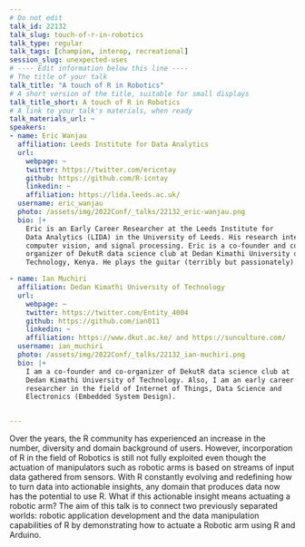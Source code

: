 ```yaml
---
# Do not edit
talk_id: 22132
talk_slug: touch-of-r-in-robotics
talk_type: regular
talk_tags: [champion, interop, recreational]
session_slug: unexpected-uses
# ---- Edit information below this line ----
# The title of your talk
talk_title: "A touch of R in Robotics"
# A short version of the title, suitable for small displays
talk_title_short: A touch of R in Robotics
# A link to your talk's materials, when ready
talk_materials_url: ~
speakers:
- name: Eric Wanjau
  affiliation: Leeds Institute for Data Analytics
  url:
    webpage: ~
    twitter: https://twitter.com/ericntay
    github: https://github.com/R-icntay
    linkedin: ~
    affiliation: https://lida.leeds.ac.uk/
  username: eric_wanjau
  photo: /assets/img/2022Conf/_talks/22132_eric-wanjau.png
  bio: |+
    Eric is an Early Career Researcher at the Leeds Institute for
    Data Analytics (LIDA) in the University of Leeds. His research interests span domains such as robotics,
    computer vision, and signal processing. Eric is a co-founder and co-
    organizer of DekutR data science club at Dedan Kimathi University of
    Technology, Kenya. He plays the guitar (terribly but passionately).

- name: Ian Muchiri
  affiliation: Dedan Kimathi University of Technology
  url:
    webpage: ~
    twitter: https://twitter.com/Entity_4004
    github: https://github.com/ian011
    linkedin: ~
    affiliation: https://www.dkut.ac.ke/ and https://sunculture.com/
  username: ian_muchiri
  photo: /assets/img/2022Conf/_talks/22132_ian-muchiri.png
  bio: |+
    I am a co-founder and co-organizer of DekutR data science club at
    Dedan Kimathi University of Technology. Also, I am an early career
    researcher in the field of Internet of Things, Data Science and
    Electronics (Embedded System Design).


---
```


<!-- ABSTRACT ----
Please write abstract below. You may use simple markdown (links, code style, bold, italics)
-->

Over the years, the R community has experienced an increase in the number,
diversity and domain background of users. However, incorporation of R in the
field of Robotics is still not fully exploited even though the actuation of
manipulators such as robotic arms is based on streams of input data gathered
from sensors. With R constantly evolving and redefining how to turn data into
actionable insights, any domain that produces data now has the potential to use
R. What if this actionable insight means actuating a robotic arm? The aim of
this talk is to connect two previously separated worlds: robotic application
development and the data manipulation capabilities of R by demonstrating how to
actuate a Robotic arm using R and Arduino.
